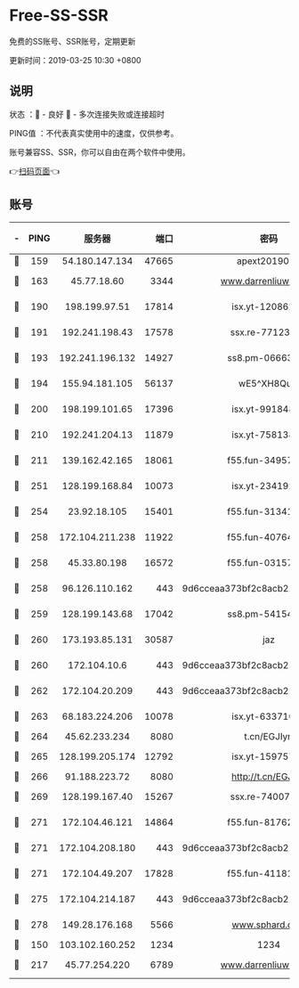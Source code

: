 # Free-SS-SSR

免费的SS账号、SSR账号，定期更新

更新时间：2019-03-25 10:30 +0800

## 说明

状态     ：🙂 - 良好 🙁 - 多次连接失败或连接超时

PING值   ：不代表真实使用中的速度，仅供参考。

账号兼容SS、SSR，你可以自由在两个软件中使用。

👉[扫码页面](https://liesauer.github.io/Free-SS-SSR/)👈

## 账号

|-|PING|服务器|端口|密码|加密方式|区域|
|:----:|:----:|:-----:|-----:|:----:|:----:|:----:|
|🙂|159|54.180.147.134|47665|apext2019001|chacha20|KR|
|🙂|163|45.77.18.60|3344|www.darrenliuwei.com|aes-256-cfb|JP|
|🙂|190|198.199.97.51|17814|isx.yt-12086215|aes-256-cfb|US|
|🙂|191|192.241.198.43|17578|ssx.re-77123954|aes-256-cfb|US|
|🙂|193|192.241.196.132|14927|ss8.pm-06663681|aes-256-cfb|US|
|🙂|194|155.94.181.105|56137|wE5^XH8Quw|aes-256-cfb|US|
|🙂|200|198.199.101.65|17396|isx.yt-99184833|aes-256-cfb|US|
|🙂|210|192.241.204.13|11879|isx.yt-75813840|aes-256-cfb|US|
|🙂|211|139.162.42.165|18061|f55.fun-34957987|aes-256-cfb|SG|
|🙂|251|128.199.168.84|10073|isx.yt-23419298|aes-256-cfb|SG|
|🙂|254|23.92.18.105|15401|f55.fun-31341168|aes-256-cfb|US|
|🙂|258|172.104.211.238|11922|f55.fun-40764829|aes-256-cfb|US|
|🙂|258|45.33.80.198|16572|f55.fun-03157476|aes-256-cfb|US|
|🙂|258|96.126.110.162|443|9d6cceaa373bf2c8acb22e60b6a58be6|aes-256-cfb|US|
|🙂|259|128.199.143.68|17042|ss8.pm-54154512|aes-256-cfb|SG|
|🙂|260|173.193.85.131|30587|jaz|aes-256-cfb|US|
|🙂|260|172.104.10.6|443|9d6cceaa373bf2c8acb22e60b6a58be6|aes-256-cfb|US|
|🙂|262|172.104.20.209|443|9d6cceaa373bf2c8acb22e60b6a58be6|aes-256-cfb|US|
|🙂|263|68.183.224.206|10078|isx.yt-63371091|aes-256-cfb|SG|
|🙂|264|45.62.233.234|8080|t.cn/EGJIyrl|rc4-md5|CA|
|🙂|265|128.199.205.174|12792|isx.yt-15975702|aes-256-cfb|SG|
|🙂|266|91.188.223.72|8080|http://t.cn/EGJIyrl|rc4-md5|RU|
|🙂|269|128.199.167.40|15267|ssx.re-74007655|aes-256-cfb|SG|
|🙂|271|172.104.46.121|14864|f55.fun-81762939|aes-256-cfb|SG|
|🙂|271|172.104.208.180|443|9d6cceaa373bf2c8acb22e60b6a58be6|aes-256-cfb|US|
|🙂|271|172.104.49.207|17828|f55.fun-41181954|aes-256-cfb|SG|
|🙂|275|172.104.214.187|443|9d6cceaa373bf2c8acb22e60b6a58be6|aes-256-cfb|US|
|🙂|278|149.28.176.168|5566|www.sphard.com|aes-256-cfb|AU|
|🙂|150|103.102.160.252|1234|1234|rc4-md5|JP|
|🙁|217|45.77.254.220|6789|www.darrenliuwei.com|aes-256-cfb|SG|
